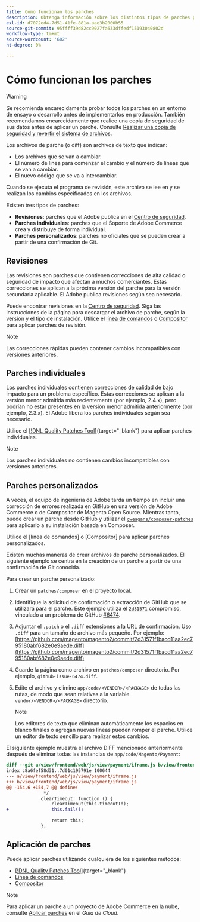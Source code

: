 ```yaml
---
title: Cómo funcionan los parches
description: Obtenga información sobre los distintos tipos de parches para Adobe Commerce y Magento Open Source y cómo funcionan.
exl-id: d7072ed4-7d51-41fe-881a-aae3b2000b55
source-git-commit: 95ffff39d82cc9027fa633dffedf15193040802d
workflow-type: tm+mt
source-wordcount: '602'
ht-degree: 0%

---
```


# Cómo funcionan los parches

>[!WARNING]
>
>Se recomienda encarecidamente probar todos los parches en un entorno de ensayo o desarrollo antes de implementarlos en producción. También recomendamos encarecidamente que realice una copia de seguridad de sus datos antes de aplicar un parche. Consulte [Realizar una copia de seguridad y revertir el sistema de archivos](../../installation/tutorials/backup.md).

Los archivos de parche (o diff) son archivos de texto que indican:

- Los archivos que se van a cambiar.
- El número de línea para comenzar el cambio y el número de líneas que se van a cambiar.
- El nuevo código que se va a intercambiar.

Cuando se ejecuta el programa de revisión, este archivo se lee en y se realizan los cambios especificados en los archivos.

Existen tres tipos de parches:

- **Revisiones**: parches que el Adobe publica en el [Centro de seguridad](https://magento.com/security/patches).
- **Parches individuales**: parches que el Soporte de Adobe Commerce crea y distribuye de forma individual.
- **Parches personalizados**: parches no oficiales que se pueden crear a partir de una confirmación de Git.

## Revisiones

Las revisiones son parches que contienen correcciones de alta calidad o seguridad de impacto que afectan a muchos comerciantes. Estas correcciones se aplican a la próxima versión del parche para la versión secundaria aplicable. El Adobe publica revisiones según sea necesario.

Puede encontrar revisiones en la [Centro de seguridad](https://magento.com/security/patches). Siga las instrucciones de la página para descargar el archivo de parche, según la versión y el tipo de instalación. Utilice el [línea de comandos](../patches/apply.md#) o [Compositor](../patches/apply.md) para aplicar parches de revisión.

>[!NOTE]
>
>Las correcciones rápidas pueden contener cambios incompatibles con versiones anteriores.

## Parches individuales

Los parches individuales contienen correcciones de calidad de bajo impacto para un problema específico. Estas correcciones se aplican a la versión menor admitida más recientemente (por ejemplo, 2.4.x), pero podrían no estar presentes en la versión menor admitida anteriormente (por ejemplo, 2.3.x). El Adobe libera los parches individuales según sea necesario.

Utilice el [[!DNL Quality Patches Tool]](https://experienceleague.adobe.com/tools/commerce-quality-patches/index.html){target="_blank"} para aplicar parches individuales.

>[!NOTE]
>
>Los parches individuales no contienen cambios incompatibles con versiones anteriores.

## Parches personalizados

A veces, el equipo de ingeniería de Adobe tarda un tiempo en incluir una corrección de errores realizada en GitHub en una versión de Adobe Commerce o de Compositor de Magento Open Source. Mientras tanto, puede crear un parche desde GitHub y utilizar el [`cweagans/composer-patches`](https://github.com/cweagans/composer-patches/) para aplicarlo a su instalación basada en Composer.

Utilice el [línea de comandos] o [Compositor] para aplicar parches personalizados.

Existen muchas maneras de crear archivos de parche personalizados. El siguiente ejemplo se centra en la creación de un parche a partir de una confirmación de Git conocida.

Para crear un parche personalizado:

1. Crear un `patches/composer` en el proyecto local.
1. Identifique la solicitud de confirmación o extracción de GitHub que se utilizará para el parche. Este ejemplo utiliza el [`2d31571`](https://github.com/magento/magento2/commit/2d31571f1bacd11aa2ec795180abf682e0e9aede) compromiso, vinculado a un problema de GitHub [#6474](https://github.com/magento/magento2/issues/6474).
1. Adjuntar el `.patch` o el `.diff` extensiones a la URL de confirmación. Uso `.diff` para un tamaño de archivo más pequeño. Por ejemplo: [https://github.com/magento/magento2/commit/2d31571f1bacd11aa2ec795180abf682e0e9aede.diff](https://github.com/magento/magento2/commit/2d31571f1bacd11aa2ec795180abf682e0e9aede.diff)
1. Guarde la página como archivo en `patches/composer` directorio. Por ejemplo, `github-issue-6474.diff`.
1. Edite el archivo y elimine `app/code/<VENDOR>/<PACKAGE>` de todas las rutas, de modo que sean relativas a la variable `vendor/<VENDOR>/<PACKAGE>` directorio.

   >[!NOTE]
   >
   >Los editores de texto que eliminan automáticamente los espacios en blanco finales o agregan nuevas líneas pueden romper el parche. Utilice un editor de texto sencillo para realizar estos cambios.

El siguiente ejemplo muestra el archivo DIFF mencionado anteriormente después de eliminar todas las instancias de `app/code/Magento/Payment`:

```diff
diff --git a/view/frontend/web/js/view/payment/iframe.js b/view/frontend/web/js/view/payment/iframe.js
index c8a6fef58d31..7d01c195791e 100644
--- a/view/frontend/web/js/view/payment/iframe.js
+++ b/view/frontend/web/js/view/payment/iframe.js
@@ -154,6 +154,7 @@ define(
              */
             clearTimeout: function () {
                 clearTimeout(this.timeoutId);
+                this.fail();

                 return this;
             },
```

## Aplicación de parches

Puede aplicar parches utilizando cualquiera de los siguientes métodos:

- [[!DNL Quality Patches Tool]](https://experienceleague.adobe.com/tools/commerce-quality-patches/index.html){target="_blank"}
- [Línea de comandos](/help/upgrade/patches/apply.md#command-line)
- [Compositor](/help/upgrade/patches/apply.md#composer)

>[!NOTE]
>
>Para aplicar un parche a un proyecto de Adobe Commerce en la nube, consulte [Aplicar parches](https://devdocs.magento.com/cloud/project/project-patch.html) en el _Guía de Cloud_.
